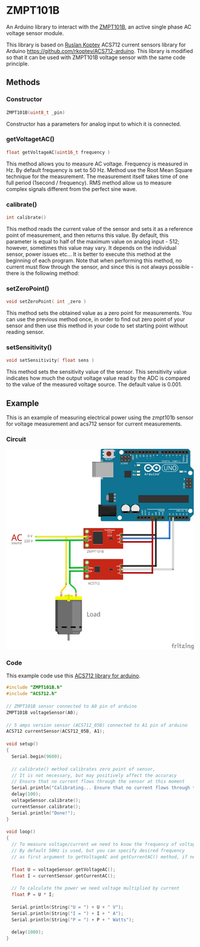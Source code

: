 # ZMPT101B

An Arduino library to interact with the [ZMPT101B](http://www.zeming-e.com/file/0_2013_10_18_093344.pdf), an active single phase AC voltage sensor module.

This library is based on [Ruslan Koptev](https://github.com/rkoptev) ACS712 current sensors library for Arduino <https://github.com/rkoptev/ACS712-arduino>. This library is modified so that it can be used with ZMPT101B voltage sensor with the same code principle.

## Methods

### **Constructor**

```c++
ZMPT101B(uint8_t _pin)
```

Constructor has a parameters for analog input to which it is connected.

### **getVoltagetAC()**

```c++
float getVoltageAC(uint16_t frequency )
```

This method allows you to measure AC voltage. Frequency is measured in Hz. By default frequency is set to 50 Hz. Method use the Root Mean Square technique for the measurement. The measurement itself takes time of one full period (1second / frequency). RMS method allow us to measure complex signals different from the perfect sine wave.

### **calibrate()**

```c++
int calibrate()
```

This method reads the current value of the sensor and sets it as a reference point of measurement, and then returns this value. By default, this parameter is equal to half of the maximum value on analog input - 512; however, sometimes this value may vary. It depends on the individual sensor, power issues etc… It is better to execute this method at the beginning of each program. Note that when performing this method, no current must flow through the sensor, and since this is not always possible - there is the following method:

### **setZeroPoint()**

```c++
void setZeroPoint( int _zero )
```

This method sets the obtained value as a zero point for measurements. You can use the previous method once, in order to find out zero point of your sensor and then use this method in your code to set starting point without reading sensor.

### **setSensitivity()**

```c++
void setSensitivity( float sens )
```

This method sets the sensitivity value of the sensor. This sensitivity value indicates how much the output voltage value read by the ADC is compared to the value of the measured voltage source. The default value is 0.001.

## Example

This is an example of measuring electrical power using the zmpt101b sensor for voltage measurement and acs712 sensor for current measurements.

### Circuit

![circuit](/img/schematic.png)

### Code

This example code use this [ACS712 library for arduino](https://github.com/rkoptev/ACS712-arduino).

```c++
#include "ZMPT101B.h"
#include "ACS712.h"

// ZMPT101B sensor connected to A0 pin of arduino
ZMPT101B voltageSensor(A0);

// 5 amps version sensor (ACS712_05B) connected to A1 pin of arduino
ACS712 currentSensor(ACS712_05B, A1);

void setup()
{
  Serial.begin(9600);

  // calibrate() method calibrates zero point of sensor,
  // It is not necessary, but may positively affect the accuracy
  // Ensure that no current flows through the sensor at this moment
  Serial.println("Calibrating... Ensure that no current flows through the sensor at this moment");
  delay(100);
  voltageSensor.calibrate();
  currentSensor.calibrate();
  Serial.println("Done!");
}

void loop()
{
  // To measure voltage/current we need to know the frequency of voltage/current
  // By default 50Hz is used, but you can specify desired frequency
  // as first argument to getVoltageAC and getCurrentAC() method, if necessary

  float U = voltageSensor.getVoltageAC();
  float I = currentSensor.getCurrentAC();

  // To calculate the power we need voltage multiplied by current
  float P = U * I;

  Serial.println(String("U = ") + U + " V");
  Serial.println(String("I = ") + I + " A");
  Serial.println(String("P = ") + P + " Watts");

  delay(1000);
}
```
